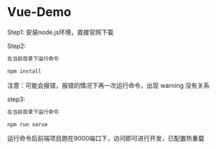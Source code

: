 # Vue-Demo

Step1: 安装node.js环境，直接官网下载

Step2: 
```bash
在当前目录下运行命令

npm install
```
注意：可能会报错，报错的情况下再一次运行命令，出现 warning 没有关系

step3:
```bash
在当前目录下运行命令

npm run serve
```
运行命令后前端项目跑在9000端口下，访问即可进行开发，已配置热重载